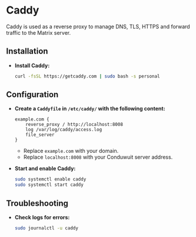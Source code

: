 # Caddy

Caddy is used as a reverse proxy to manage DNS, TLS, HTTPS and forward traffic to the Matrix server.

## Installation

- **Install Caddy:**
    ```sh
    curl -fsSL https://getcaddy.com | sudo bash -s personal
    ```

## Configuration

- **Create a `Caddyfile` in `/etc/caddy/` with the following content:**
    ```text
    example.com {
        reverse_proxy / http://localhost:8008
        log /var/log/caddy/access.log
        file_server
    }
    ```
    - Replace `example.com` with your domain.
    - Replace `localhost:8008` with your Conduwuit server address.

- **Start and enable Caddy:**
    ```sh
    sudo systemctl enable caddy
    sudo systemctl start caddy
    ```

## Troubleshooting

- **Check logs for errors:**
    ```sh
    sudo journalctl -u caddy
    ```

